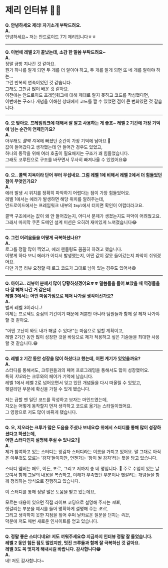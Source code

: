# 제리 인터뷰 🧑‍💻

**Q. 안녕하세요 제리! 자기소개 부탁드려요.**  
**A.**  
안녕하세요~ 저는 안드로이드 7기 제리입니다ㅎㅎ

---

**Q. 이번에 레벨 2가 끝났는데, 소감 한 말씀 부탁드려요~**  
**A.**  
정말 금방 지나간 것 같아요.  
뭔가 하나를 알게 되면 두 개를 더 알아야 하고, 두 개를 알게 되면 또 네 개를 알아야 하는…  
그런 반복의 연속이었던 것 같습니다.  
그래도 그만큼 많이 배운 것 같아요.  
이전에는 안드로이드 프레임워크에 대해 제대로 알지 못하고 코드를 작성했다면,  
이번에는 구조나 개념을 이해한 상태에서 코드를 짤 수 있었던 점이 큰 변화였던 것 같습니다.

---

**Q. 오 맞아요. 프레임워크에 대해서 잘 알고 사용하는 게 좋죠~ 레벨 2 기간에 가장 기억에 남는 순간이 언제인가요?**  
**A.**  
아무래도 *콜백 지옥*에 빠졌던 순간이 가장 기억에 남아요 🥲  
값이 들어갔다고 생각했는데 안 들어간 경우도 있었고,  
하나의 동작을 위해 여러 호출이 필요해지는 구조가 꽤 힘들었습니다.  
그래도 코루틴으로 구조를 바꾸면서 무사히 빠져나올 수 있었어요😁

---

**Q. 으.. 콜백 지옥이라 단어 부터 무섭네요. 그럼 레벨 1에 비해서 레벨 2에서 더 힘들었던 점이 무엇인가요?**  
**A.**  
에러 발생 시 위치를 정확히 파악하기 어렵다는 점이 가장 힘들었어요.  
레벨 1에서는 에러가 발생하면 해당 위치를 알려주는데,  
안드로이드에서는 프레임워크 내부의 `Impl`에서 터지면 확인이 어렵더라고요.  

콜백 구조에서는 값이 왜 안 들어갔는지, 어디서 문제가 생겼는지도 파악이 어려웠고요.  
그래서 마지막 쿠폰 도메인 설계 미션은 오히려 재미있게 느껴졌습니다😂

---

**Q. 그런 어려움들을 어떻게 극복하셨나요?**  
**A.**  
로그를 정말 많이 찍었고, 에러 핸들링도 꼼꼼히 하려고 했습니다.  
이렇게 하다 보니 에러가 어디서 발생했는지, 어떤 값이 잘못 들어갔는지 파악이 쉬워졌어요.  
다만 가끔 리뷰 요청할 때 로그 코드가 그대로 남아 있는 경우도 있어서😅

---

**Q. 아이고.. 리뷰어 분께서 많이 당황하셨겠어요ㅎㅎ 말씀들을 들어 보았을 때 역경들을 다 잘 헤쳐 나간 거 같은데  
레벨 3에서는 어떤 마음가짐으로 헤쳐 나가실 생각이신가요?**  
**A.**  
벌써 레벨 3이라니..!  
이제는 프로젝트 중심의 기간이기 때문에 저뿐만 아니라 팀원들과 함께 잘 헤쳐 나가야 할 것 같아요.  

"어떤 고난이 와도 내가 해낼 수 있다!"는 마음으로 임할 계획이고,   
레벨 2기간 동안 많이 성장한 것을 바탕으로 제가 적용하고 싶은 기술들을 최대한 사용할 것 같습니다.😁

---

**Q. 레벨 2 기간 동안 성장을 많이 하셨다고 했는데, 어떤 계기가 있었을까요?**  
**A.**  
스터디를 통해서도, 크루원들과의 페어 프로그래밍을 통해서도 많이 성장했어요.  
특히 *지오*라는 크루와의 페어가 기억에 남습니다.  
레벨 1에서 레벨 2로 넘어오면서 잊고 있던 개념들을 다시 떠올릴 수 있었고,  
헷갈리던 부분에 확신을 가질 수 있게 됐습니다.

저는 급할 땐 일단 코드를 작성하고 보자는 마인드였는데,  
지오는 어떻게 동작할지 먼저 생각하고 코드로 옮기는 스타일이었어요.  
그 영향으로 저도 많이 바뀌게 됐습니다.

---

**Q. 오, 지오라는 크루가 많은 도움을 주셨나 보네요😊 위에서 스터디를 통해 많이 성장하셨다고 하셨는데,  
어떤 스터디인지 설명해 주실 수 있나요?🤠**  
**A.**  
제가 참여하고 있는 스터디는 왕감자 스터디라는 이름을 가지고 있어요. 
말 그대로 아직은 아무것도 모르는 ‘감자’들이지만, 언젠가는 ‘왕이 될 감자’라는 뜻을 담고 있습니다.

스터디 멤버는 페토, 이든, 포르, 그리고 저까지 총 네 명입니다. 🤣
주로 수업이 있는 날 모여서 함께 그날의 내용을 복습하고, 이해가 부족했던 부분이나 
헷갈리는 개념들을 함께 정리하는 방식으로 진행하고 있습니다.

이 스터디를 통해 정말 많은 도움을 받고 있는데요,

모르는 내용이 있으면 직접 라이브 코딩으로 설명해 주시는 *페토*,  
헷갈리는 부분을 예시를 들어 명확하게 설명해 주는 *포르*,  
그리고 생각하지 못한 지점을 짚어 주며 날카로운 질문을 던지는 *이든*,  
덕분에 저도 매번 새로운 인사이트를 얻고 있습니다.

---

**Q. 정말 좋은 스터디네요! 저도 끼워주세요😊 지금까지 인터뷰 정말 잘 들었습니다.  
레벨 2 동안 힘든 점도 많았지만, 멋진 크루들과 함께 잘 극복하신 것 같아요.  
레벨 3도 꼭 멋지게 해내시길 바랍니다. 감사합니다😁**  
**A.**  
네! 저도 감사합니다~
